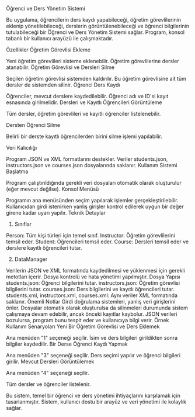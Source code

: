 Öğrenci ve Ders Yönetim Sistemi 

Bu uygulama, öğrencilerin ders kaydı yapabileceği, öğretim görevlilerinin eklenip yönetilebileceği, derslerin görüntülenebileceği ve öğrenci bilgilerinin tutulabileceği bir Öğrenci ve Ders Yönetim Sistemi sağlar. Program, konsol tabanlı bir kullanıcı arayüzü ile çalışmaktadır.

Özellikler
Öğretim Görevlisi Ekleme

Yeni öğretim görevlileri sisteme eklenebilir.
Öğretim görevlilerine dersler atanabilir.
Öğretim Görevlisi ve Dersleri Silme

Seçilen öğretim görevlisi sistemden kaldırılır.
Bu öğretim görevlisine ait tüm dersler de sistemden silinir.
Öğrenci Ders Kaydı

Öğrenciler, mevcut derslere kaydedilebilir.
Öğrenci adı ve ID'si kayıt esnasında girilmelidir.
Dersleri ve Kayıtlı Öğrencileri Görüntüleme

Tüm dersler, öğretim görevlileri ve kayıtlı öğrenciler listelenebilir.

Dersten Öğrenci Silme

Belirli bir derste kayıtlı öğrencilerden birini silme işlemi yapılabilir.

Veri Kalıcılığı

Program JSON ve XML formatlarını destekler. Veriler students.json, instructors.json ve courses.json dosyalarında saklanır.
Kullanım
Sistemi Başlatma

Program çalıştırıldığında gerekli veri dosyaları otomatik olarak oluşturulur (eğer mevcut değilse).
Konsol Menüsü

Programın ana menüsünden seçim yapılarak işlemler gerçekleştirilebilir. Kullanıcıdan girdi istenirken yanlış girişler kontrol edilerek uygun bir değer girene kadar uyarı yapılır.
Teknik Detaylar
1. Sınıflar

Person: Tüm kişi türleri için temel sınıf.
Instructor: Öğretim görevlilerini temsil eder.
Student: Öğrencileri temsil eder.
Course: Dersleri temsil eder ve derslere kayıtlı öğrencileri tutar.

2. DataManager

Verilerin JSON ve XML formatında kaydedilmesi ve yüklenmesi için gerekli metotları içerir.
Dosya kontrolü ve hata yönetimi yapılmıştır.
Dosya Yapısı
students.json: Öğrenci bilgilerini tutar.
instructors.json: Öğretim görevlisi bilgilerini tutar.
courses.json: Ders bilgilerini ve kayıtlı öğrencileri tutar.
students.xml, instructors.xml, courses.xml: Aynı veriler XML formatında saklanır.
Önemli Notlar
Girdi doğrulama sistemleri, yanlış veri girişlerini önler.
Dosyalar otomatik olarak oluşturulsa da silinmeleri durumunda sistem çalışmaya devam edebilir, ancak önceki kayıtlar kaybolur.
JSON verileri bozulursa, program bunu tespit eder ve kullanıcıya bilgi verir.
Örnek Kullanım Senaryoları
Yeni Bir Öğretim Görevlisi ve Ders Eklemek

Ana menüden "1" seçeneği seçilir.
İsim ve ders bilgileri girildikten sonra bilgiler kaydedilir.
Bir Derse Öğrenci Kaydı Yapmak

Ana menüden "3" seçeneği seçilir.
Ders seçimi yapılır ve öğrenci bilgileri girilir.
Mevcut Dersleri Görüntülemek

Ana menüden "4" seçeneği seçilir.

Tüm dersler ve öğrenciler listelenir.

Bu sistem, temel bir öğrenci ve ders yönetimi ihtiyaçlarını karşılamak için tasarlanmıştır. Sistem, kullanıcı dostu bir arayüz ve veri yönetimi ile kolaylık sağlar.
